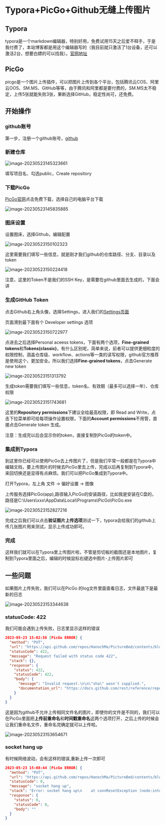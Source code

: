 # Typora+PicGo+Github无缝上传图片

## Typora

typora是一个markdown编辑器，特别好用，免费试用15天之后爱不释手，于是我付费了，本站博客都是用这个编辑器写的（我目前就只激活了1台设备，还可以激活2台，想要白嫖的可以找我）。[官网地址](https://typoraio.cn/)

## PicGo

picgo是一个图片上传插件，可以把图片上传到各个平台，包括腾讯云COS、阿里云OOS、SM.MS、GitHub等等，由于腾讯和阿里都是要付费的，SM.MS太不稳定，上传5张就能失败3张，果断选择GitHub，稳定性尚可，还免费。

## 开始操作

### github账号

第一步，注册一个github账号，[github](https://github.com/)

### 新建仓库

![image-20230523145323661](https://raw.githubusercontent.com/HanochMa/PictureBed/main/blogs/typora-pic1.png)

填写项目名、勾选public，Create repository



### 下载PicGo

[PicGo官网](https://molunerfinn.com/PicGo/)点击免费下载，选择自己的电脑平台下载

![image-20230523145835885](https://raw.githubusercontent.com/HanochMa/PictureBed/main/blogs/typora-pic2.png)



### 图床设置

设置图床，选择Github，编辑配置

![image-20230523150102323](https://raw.githubusercontent.com/HanochMa/PictureBed/main/blogs/typora-pic3.png)

这里需要我们填写一些信息，就是刚才我们github的仓库路径、分支、目录以及token

![image-20230523150224418](https://raw.githubusercontent.com/HanochMa/PictureBed/main/blogs/typora-pic4.png)

注意，这里的Token不是我们的SSH Key，是需要在github里面去生成的，下面会讲



### 生成GitHub Token

点击Github右上角头像，选择Settings，进入我们的[Settings页面](https://github.com/settings/profile)

页面滑到最下面有个 Developer settings 选项

![image-20230523150722977](https://raw.githubusercontent.com/HanochMa/PictureBed/main/blogs/typora-pic6.png)

点进去之后选择Personal aceess tokens，下面有两个选项，**Fine-grained tokens**和**Tokens(classic)**，有什么区别呢，简单来说，前者可以提供更细粒度的权限控制，涵盖仓库级、workflow、actions等一类的读写权限，github官方推荐是使用这个，更加安全。所以我们选择**Fine-grained tokens**，点击Generate new token

![image-20230523151313792](https://raw.githubusercontent.com/HanochMa/PictureBed/main/blogs/typora-pic7.png)

生成token需要我们填写一些信息，token名、有效期（最多可以选择一年）、仓库权限

![image-20230523151743681](https://raw.githubusercontent.com/HanochMa/PictureBed/main/blogs/typora-pic8.png)

这里的**Repository permissions**下建议全给最高权限，即 Read and Write，点击下拉菜单即可给每项操作设置权限，下面的**Account permissions**不用管，直接点击Generate token 生成。

注意：生成完以后会显示你的token，直接复制到PicGo的token中。

### 集成到Typora

到这里你已经可以使用PicGo去上传图片了，但是我们平常一般都是在Typora中编辑文档，要上传图片的时候去PicGo里去上传，完成以后再复制到Typora中，来回切换还是显得有点麻烦。我们可以把PicGo集成到Typora中。

打开Typora，左上角 文件 -> 偏好设置 -> 图像

上传服务选择PicGo(app),路径输入PicGo的安装路径，比如我是安装在C盘的，路径是C:\Users\xxx\AppData\Local\Programs\PicGo\PicGo.exe

![image-20230523152827216](https://raw.githubusercontent.com/HanochMa/PictureBed/main/blogs/typora-pic10.png)

完成之后我们可以点击**验证图片上传选项**测试一下，typora会给我们的github上传几张图片用来测试，显示上传成功即可。

### 完成

这样我们就可以在Typora里上传图片啦，不管是剪切板的截图还是本地图片，复制到Typora里面之后，编辑的时候鼠标右键选中图片-上传图片即可

## 一些问题

如果图片上传失败，我们可以在PicGo 的log文件里面查看日志，文件最底下是最新的日志

![image-20230523153344638](https://raw.githubusercontent.com/HanochMa/PictureBed/main/blogs/typora-pic11.png)



### statusCode: 422

我们可能会遇到上传失败，日志里显示这样的错误

```json
2023-05-23 15:02:56 [PicGo ERROR] {
  "method": "PUT",
  "url": "https://api.github.com/repos/HanochMa/PictureBed/contents/blogs/typora-pic3.png",
  "statusCode": 422,
  "message": "Request failed with status code 422",
  "stack": {},
  "response": {
    "status": 422,
    "statusCode": 422,
    "body": {
      "message": "Invalid request.\n\n\"sha\" wasn't supplied.",
      "documentation_url": "https://docs.github.com/rest/reference/repos#create-or-update-file-contents"
    }
  }
} 
```

这是因为github不允许上传相同文件名的图片，即使你的文件是不同的，我们可以在PicGo里面把**上传前重命名**和**时间戳重命名**这两个选项打开，之后上传的时候会让我们重命名文件，重命名完确定就可以上传啦。

![image-20230523153654671](https://raw.githubusercontent.com/HanochMa/PictureBed/main/blogs/typora-pic12.png)



### socket hang up

有时候网络波动，会有这样的错误,重新上传一次即可

```json
2023-05-23 15:08:44 [PicGo ERROR] {
  "method": "PUT",
  "url": "https://api.github.com/repos/HanochMa/PictureBed/contents/blogs/typora-pic5.png",
  "statusCode": 0,
  "message": "socket hang up",
  "stack": "Error: socket hang up\n    at connResetException (node:internal/errors:691:14)\n    at TLSSocket.socketOnEnd (node:_http_client:471:23)\n    at TLSSocket.emit (node:events:406:35)\n    at endReadableNT (node:internal/streams/readable:1343:12)\n    at processTicksAndRejections (node:internal/process/task_queues:83:21)",
  "response": {
    "status": 0,
    "statusCode": 0,
    "body": ""
  }
} 
```

<git-talk />